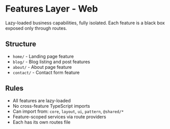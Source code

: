 # Features Layer - Web

Lazy-loaded business capabilities, fully isolated. Each feature is a black box exposed only through routes.

## Structure
- `home/` - Landing page feature
- `blog/` - Blog listing and post features
- `about/` - About page feature
- `contact/` - Contact form feature

## Rules
- All features are lazy-loaded
- No cross-feature TypeScript imports
- Can import from: `core`, `layout`, `ui`, `pattern`, `@shared/*`
- Feature-scoped services via route providers
- Each has its own routes file